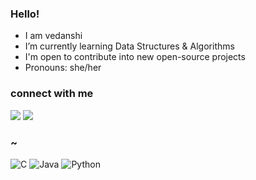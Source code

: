 ### Hello!




- I am vedanshi
- I’m currently learning Data Structures & Algorithms
- I'm open to contribute into new open-source projects
- Pronouns: she/her

### connect with me
<p>
<a href="https://discordapp.com/tokio/7761/" target="_blank" rel="noopener noreferrer"><img src="https://img.shields.io/badge/Discord-tokio%20-purple?logo=Discord&logoColor=white&color=blue" /></a>
<a href="https://twitter.com/Tokio3012/" target="_blank" rel="noopener noreferrer"><img src="https://img.shields.io/badge/Twitter-Tokio3012-white?logo=twitter&logoColor=blue&color=blue"" /></a>
</p>

### ~
![C](https://img.shields.io/badge/c-%2300599C.svg?style=for-the-badge&logo=c&logoColor=white)
![Java](https://img.shields.io/badge/java-%23ED8B00.svg?style=for-the-badge&logo=java&logoColor=white)
![Python](https://img.shields.io/badge/python-3670A0?style=for-the-badge&logo=python&logoColor=ffdd54)
